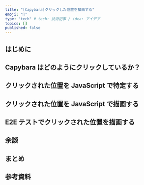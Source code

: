 ```yaml
---
title: "[Capybara]クリックした位置を描画する"
emoji: "🌊"
type: "tech" # tech: 技術記事 / idea: アイデア
topics: []
published: false
---
```


## はじめに

## Capybara はどのようにクリックしているか？

## クリックされた位置を JavaScript で特定する

## クリックされた位置を JavaScript で描画する

## E2E テストでクリックされた位置を描画する

## 余談

## まとめ

## 参考資料
